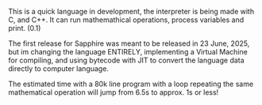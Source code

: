 This is a quick language in development, the interpreter is being made with C, and C++.
It can run mathemathical operations, process variables and print. (0.1)

The first release for Sapphire was meant to be released in 23 June, 2025, but im changing the language ENTIRELY, implementing
a Virtual Machine for compiling, and using bytecode with JIT to convert the language data directly to computer language.

The estimated time with a 80k line program with a loop repeating the same mathematical operation will jump from 6.5s
to approx. 1s or less!
